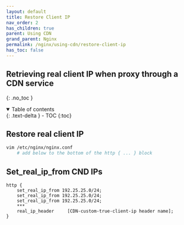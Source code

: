 ```yaml
---
layout: default    
title: Restore Client IP
nav_order: 2
has_children: true
parent: Using CDN
grand_parent: Nginx
permalink: /nginx/using-cdn/restore-client-ip
has_toc: false
---
```


## Retrieving real client IP when proxy through a CDN service
{: .no_toc } 

<details open markdown="block">
  <summary>
    Table of contents
  </summary>
  {: .text-delta }
- TOC
{:toc}
</details>


## Restore real client IP 

```bash  
vim /etc/nginx/nginx.conf
    # add below to the bottom of the http { ... } block
```

## Set_real_ip_from CND IPs
```
http {
    set_real_ip_from 192.25.25.0/24;
    set_real_ip_from 192.25.25.0/24;
    set_real_ip_from 192.25.25.0/24;
    *** 
    real_ip_header     [CDN-custom-true-client-ip header name];
}
```